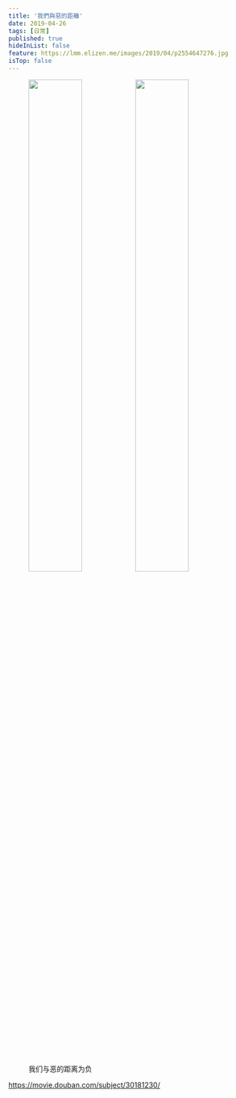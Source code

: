 ```yaml
---
title: '我們與惡的距離'
date: 2019-04-26 
tags: [日常]
published: true
hideInList: false
feature: https://lmm.elizen.me/images/2019/04/p2554647276.jpg
isTop: false
---
```


<figure>
    <img src="https://lmm.elizen.me/images/2019/04/p2539805435.jpg" width="50%" /><img src="https://lmm.elizen.me/images/2019/04/p2539805408.jpg" width="50%" />
    <figcaption>我们与恶的距离为负</figcaption>
</figure>

<!--more-->

<https://movie.douban.com/subject/30181230/>
